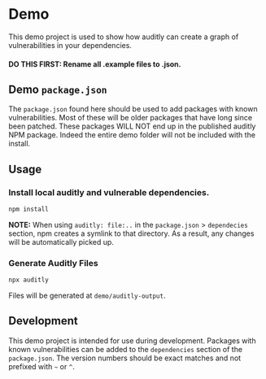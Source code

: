 # Demo

This demo project is used to show how auditly can create a graph of vulnerabilities in your dependencies.

#### DO THIS FIRST: Rename all .example files to .json.

## Demo `package.json`

The `package.json` found here should be used to add packages with known vulnerabilities.  Most of these will be older packages that have long since been patched.  These packages WILL NOT end up in the published auditly NPM package.  Indeed the entire demo folder will not be included with the install.

## Usage

### Install local auditly and vulnerable dependencies.
```sh
npm install
```
__NOTE:__ When using `auditly: file:..` in the `package.json` > `dependecies` section, npm creates a symlink to that directory.  As a result, any changes will be automatically picked up.

### Generate Auditly Files
```sh
npx auditly
```

Files will be generated at `demo/auditly-output`.

## Development

This demo project is intended for use during development.  Packages with known vulnerabilities can be added to the `dependencies` section of the `package.json`.  The version numbers should be exact matches and not prefixed with `~` or `^`.
